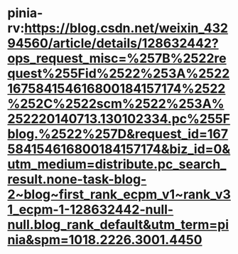 # pinia-rv:https://blog.csdn.net/weixin_43294560/article/details/128632442?ops_request_misc=%257B%2522request%255Fid%2522%253A%2522167584154616800184157174%2522%252C%2522scm%2522%253A%252220140713.130102334.pc%255Fblog.%2522%257D&request_id=167584154616800184157174&biz_id=0&utm_medium=distribute.pc_search_result.none-task-blog-2~blog~first_rank_ecpm_v1~rank_v31_ecpm-1-128632442-null-null.blog_rank_default&utm_term=pinia&spm=1018.2226.3001.4450
